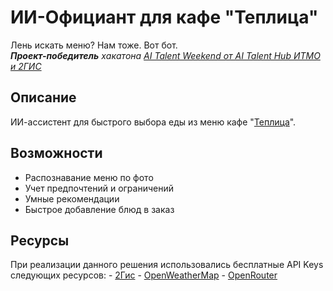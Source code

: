 # ИИ-Официант для кафе "Теплица"
Лень искать меню? Нам тоже. Вот бот.  
***Проект-победитель** хакатона [AI Talent Weekend от AI Talent Hub ИТМО и 2ГИС](https://ai-talent-hub.timepad.ru/event/3424675/)* 

## Описание
ИИ-ассистент для быстрого выбора еды из меню кафе "[Теплица](https://2gis.ru/novosibirsk/firm/70000001020753581?m=82.897264%2C54.979741%2F16)".


## Возможности
- Распознавание меню по фото
- Учет предпочтений и ограничений
- Умные рекомендации
- Быстрое добавление блюд в заказ



<!-- ### Installation
1. Get a free API Key at [https://example.com](https://example.com)
2. Clone the repo
   ```sh
   git clone https://github.com/github_username/repo_name.git
   ```
3. Install NPM packages
   ```sh
   npm install
   ```
4. Enter your API in `config.js`
   ```js
   const API_KEY = 'ENTER YOUR API';
   ```
5. Change git remote url to avoid accidental pushes to base project
   ```sh
   git remote set-url origin github_username/repo_name
   git remote -v # confirm the changes -->

## Ресурсы
При реализации данного решения использовались бесплатные API Keys следующих ресурсов:
    - [2Гис](https://platform.2gis.ru/ru)
    - [OpenWeatherMap](https://openweathermap.org/api)
    - [OpenRouter](https://openrouter.ai/)
